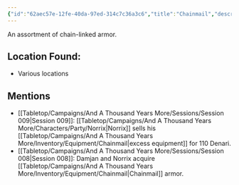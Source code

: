 ```yaml
---
{"id":"62aec57e-12fe-40da-97ed-314c7c36a3c6","title":"Chainmail","description":"Chainmail armor.","isInCurrentInventory":true,"isProscribed":false,"amountHeld":17,"causeOfConsumption":"null","publish":true,"date_created":"Saturday, April 13th 2024, 5:01:59 pm","date_modified":"Friday, April 26th 2024, 11:23:02 pm","editing_lock":false,"live_preview":true,"cssclasses":["mado-heading"],"PassFrontmatter":true}
---
```



An assortment of chain-linked armor.

## Location Found:

- Various locations

## Mentions

- [[Tabletop/Campaigns/And A Thousand Years More/Sessions/Session 009\|Session 009]]: [[Tabletop/Campaigns/And A Thousand Years More/Characters/Party/Norrix\|Norrix]] sells his [[Tabletop/Campaigns/And A Thousand Years More/Inventory/Equipment/Chainmail\|excess equipment]] for 110 Denari.
- [[Tabletop/Campaigns/And A Thousand Years More/Sessions/Session 008\|Session 008]]: Damjan and Norrix acquire [[Tabletop/Campaigns/And A Thousand Years More/Inventory/Equipment/Chainmail\|Chainmail]] armor.

